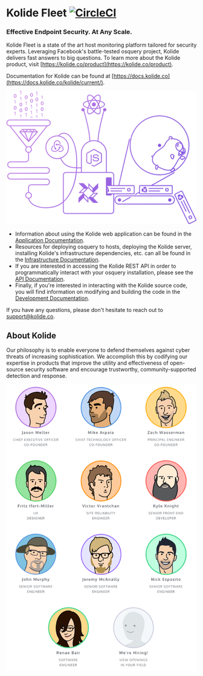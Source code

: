 # Kolide Fleet [![CircleCI](https://circleci.com/gh/kolide/fleet.svg?style=svg&circle-token=2573c239b7f18967040d2dec95ca5f71cfc90693)](https://circleci.com/gh/kolide/fleet)

### Effective Endpoint Security. At Any Scale.

Kolide Fleet is a state of the art host monitoring platform tailored for security experts. Leveraging Facebook's battle-tested osquery project, Kolide delivers fast answers to big questions. To learn more about the Kolide product, visit [https://kolide.co/product](https://kolide.co/product).

Documentation for Kolide can be found at [https://docs.kolide.co](https://docs.kolide.co/kolide/current/).

[![Kolide](./assets/images/rube.png)](https://kolide.co)

- Information about using the Kolide web application can be found in the [Application Documentation](https://docs.kolide.co/kolide/current/application/).
- Resources for deploying osquery to hosts, deploying the Kolide server, installing Kolide's infrastructure dependencies, etc. can all be found in the [Infrastructure Documentation](https://docs.kolide.co/kolide/current/infrastructure/).
- If you are interested in accessing the Kolide REST API in order to programmatically interact with your osquery installation, please see the [API Documentation](https://docs.kolide.co/kolide/current/api/).
- Finally, if you're interested in interacting with the Kolide source code, you will find information on modifying and building the code in the [Development Documentation](https://docs.kolide.co/kolide/current/development/).

If you have any questions, please don't hesitate to reach out to [support@kolide.co](mailto:support@kolide.co).

## About Kolide

Our philosophy is to enable everyone to defend themselves against cyber threats of increasing sophistication. We accomplish this by codifying our expertise in products that improve the utility and effectiveness of open-source security software and encourage trustworthy, community-supported detection and response.

[![Team](./assets/images/team.png)](https://kolide.co/company)
